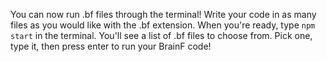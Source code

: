 You can now run .bf files through the terminal! Write your code in as many files as you would like with the .bf extension. When you're ready, type `npm start` in the terminal. You'll see a list of .bf files to choose from. Pick one, type it, then press enter to run your BrainF code!